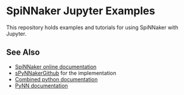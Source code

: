 SpiNNaker Jupyter Examples
==========================

This repository holds examples and tutorials for using SpiNNaker with Jupyter.

See Also
--------
 * [SpiNNaker online documentation](http://spinnakermanchester.github.io/)
 * [sPyNNakerGithub](/SpiNNakerManchester/sPyNNaker) for the implementation
 * [Combined python documentation](http://spinnakermanchester.readthedocs.io/en/7.4.0a0)
 * [PyNN documentation](http://neuralensemble.org/docs/PyNN)
